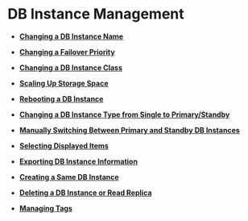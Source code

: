 # DB Instance Management<a name="rds_05_0000"></a>

-   **[Changing a DB Instance Name](changing-a-db-instance-name.md)**  

-   **[Changing a Failover Priority](changing-a-failover-priority.md)**  

-   **[Changing a DB Instance Class](changing-a-db-instance-class.md)**  

-   **[Scaling Up Storage Space](scaling-up-storage-space.md)**  

-   **[Rebooting a DB Instance](rebooting-a-db-instance.md)**  

-   **[Changing a DB Instance Type from Single to Primary/Standby](changing-a-db-instance-type-from-single-to-primary-standby.md)**  

-   **[Manually Switching Between Primary and Standby DB Instances](manually-switching-between-primary-and-standby-db-instances.md)**  

-   **[Selecting Displayed Items](selecting-displayed-items.md)**  

-   **[Exporting DB Instance Information](exporting-db-instance-information.md)**  

-   **[Creating a Same DB Instance](creating-a-same-db-instance.md)**  

-   **[Deleting a DB Instance or Read Replica](deleting-a-db-instance-or-read-replica.md)**  

-   **[Managing Tags](managing-tags.md)**  


